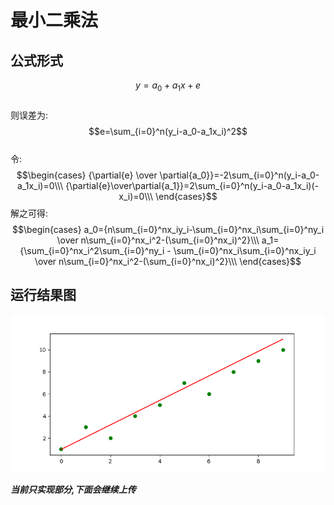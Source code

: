 <script src="http://cdn.mathjax.org/mathjax/latest/MathJax.js?config=default" type="text/javascript"></script>

# 最小二乘法
## 公式形式  
$$y=a_0+a_1x+e$$  
则误差为:
$$e=\sum_{i=0}^n(y_i-a_0-a_1x_i)^2$$  
令:
$$\begin{cases}
{\partial{e} \over \partial{a_0}}=-2\sum_{i=0}^n(y_i-a_0-a_1x_i)=0\\\
{\partial{e}\over\partial{a_1}}=2\sum_{i=0}^n(y_i-a_0-a_1x_i)(-x_i)=0\\\
\end{cases}$$
解之可得:
$$\begin{cases}
a_0={n\sum_{i=0}^nx_iy_i-\sum_{i=0}^nx_i\sum_{i=0}^ny_i \over n\sum_{i=0}^nx_i^2-(\sum_{i=0}^nx_i)^2}\\\
a_1={\sum_{i=0}^nx_i^2\sum_{i=0}^ny_i - \sum_{i=0}^nx_i\sum_{i=0}^nx_iy_i \over n\sum_{i=0}^nx_i^2-(\sum_{i=0}^nx_i)^2}\\\
\end{cases}$$
## 运行结果图
![](./最小二乘.png)

***当前只实现部分,下面会继续上传***